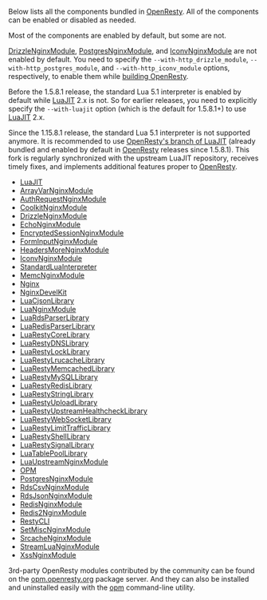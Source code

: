 <!---
    @title         Components
    @creator       Yichun Zhang
    @created       2011-06-21 04:24 GMT
--->

Below lists all the components bundled in [OpenResty](openresty.html). All of
the components can be enabled or disabled as needed.

Most of the components are enabled by default, but some are not.

[DrizzleNginxModule](drizzle-nginx-module.html),
[PostgresNginxModule](postgres-nginx-module.html), and
[IconvNginxModule](iconv-nginx-module.html) are not enabled by default. You
need to specify the `--with-http_drizzle_module`,
`--with-http_postgres_module`, and `--with-http_iconv_module` options,
respectively, to enable them while [building OpenResty](installation.html).

Before the 1.5.8.1 release, the standard Lua 5.1 interpreter is enabled by
default while [LuaJIT](luajit.html) 2.x is not. So for earlier releases, you
need to explicitly specify the `--with-luajit` option (which is the default for
1.5.8.1+) to use [LuaJIT](luajit.html) 2.x.

Since the 1.15.8.1 release, the standard Lua 5.1 interpreter is not supported
anymore. It is recommended to use [OpenResty's branch of
LuaJIT](https://github.com/openresty/luajit2) (already bundled and enabled by
default in [OpenResty](openresty.html) releases since 1.5.8.1). This fork is
regularly synchronized with the upstream LuaJIT repository, receives timely
fixes, and implements additional features proper to
[OpenResty](openresty.html).

* [LuaJIT](luajit.html)
* [ArrayVarNginxModule](array-var-nginx-module.html)
* [AuthRequestNginxModule](auth-request-nginx-module.html)
* [CoolkitNginxModule](coolkit-nginx-module.html)
* [DrizzleNginxModule](drizzle-nginx-module.html)
* [EchoNginxModule](echo-nginx-module.html)
* [EncryptedSessionNginxModule](encrypted-session-nginx-module.html)
* [FormInputNginxModule](form-input-nginx-module.html)
* [HeadersMoreNginxModule](headers-more-nginx-module.html)
* [IconvNginxModule](iconv-nginx-module.html)
* [StandardLuaInterpreter](standard-lua-interpreter.html)
* [MemcNginxModule](memc-nginx-module.html)
* [Nginx](nginx.html)
* [NginxDevelKit](nginx-devel-kit.html)
* [LuaCjsonLibrary](lua-cjson-library.html)
* [LuaNginxModule](lua-nginx-module.html)
* [LuaRdsParserLibrary](lua-rds-parser-library.html)
* [LuaRedisParserLibrary](lua-redis-parser-library.html)
* [LuaRestyCoreLibrary](lua-resty-core-library.html)
* [LuaRestyDNSLibrary](lua-resty-dns-library.html)
* [LuaRestyLockLibrary](lua-resty-lock-library.html)
* [LuaRestyLrucacheLibrary](lua-resty-lrucache-library.html)
* [LuaRestyMemcachedLibrary](lua-resty-memcached-library.html)
* [LuaRestyMySQLLibrary](lua-resty-mysql-library.html)
* [LuaRestyRedisLibrary](lua-resty-redis-library.html)
* [LuaRestyStringLibrary](lua-resty-string-library.html)
* [LuaRestyUploadLibrary](lua-resty-upload-library.html)
* [LuaRestyUpstreamHealthcheckLibrary](lua-resty-upstream-healthcheck-library.html)
* [LuaRestyWebSocketLibrary](lua-resty-web-socket-library.html)
* [LuaRestyLimitTrafficLibrary](https://github.com/openresty/lua-resty-limit-traffic)
* [LuaRestyShellLibrary](https://github.com/openresty/lua-resty-shell)
* [LuaRestySignalLibrary](https://github.com/openresty/lua-resty-signal)
* [LuaTablePoolLibrary](https://github.com/openresty/lua-tablepool)
* [LuaUpstreamNginxModule](lua-upstream-nginx-module.html)
* [OPM](https://github.com/openresty/opm#readme)
* [PostgresNginxModule](postgres-nginx-module.html)
* [RdsCsvNginxModule](rds-csv-nginx-module.html)
* [RdsJsonNginxModule](rds-json-nginx-module.html)
* [RedisNginxModule](redis-nginx-module.html)
* [Redis2NginxModule](redis-2-nginx-module.html)
* [RestyCLI](resty-cli.html)
* [SetMiscNginxModule](set-misc-nginx-module.html)
* [SrcacheNginxModule](srcache-nginx-module.html)
* [StreamLuaNginxModule](https://github.com/openresty/stream-lua-nginx-module#readme)
* [XssNginxModule](xss-nginx-module.html)

3rd-party OpenResty modules contributed by the community can be found on the [opm.openresty.org](https://opm.openresty.org)
package server. And they can also be installed and uninstalled easily with the [opm](https://github.com/openresty/opm#readme)
command-line utility.
